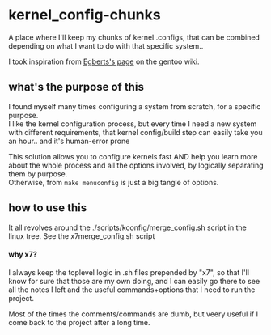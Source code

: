 # kernel_config-chunks
A place where I'll keep my chunks of kernel .configs, that can be combined depending on what I want to do with that specific system..

I took inspiration from [Egberts's page](https://wiki.gentoo.org/wiki/User:Egberts/Drafts/Gentoo_Kernel_Configuration_Guide) on the gentoo wiki.

## what's the purpose of this
I found myself many times configuring a system from scratch, for a specific purpose.  
I like the kernel configuration process, but every time I need a new system with different requirements, that kernel config/build step 
can easily take you an hour.. and it's human-error prone  

This solution allows you to configure kernels fast AND help you learn more about the whole process and 
all the options involved, by logically separating them by purpose.  
Otherwise, from `make menuconfig` is just a big tangle of options.

## how to use this
It all revolves around the ./scripts/kconfig/merge_config.sh script in the linux tree.
See the x7merge_config.sh script

#### why x7?
I always keep the toplevel logic in .sh files prepended by "x7", so that I'll know for sure that those are
my own doing, and I can easily go there to see all the notes I left and the useful commands+options that
I need to run the project.

Most of the times the comments/commands are dumb, but veery useful if I come back to the project
after a long time.
